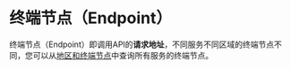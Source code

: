 # 终端节点（Endpoint）<a name="ims_03_0103"></a>

终端节点（Endpoint）即调用API的**请求地址**，不同服务不同区域的终端节点不同，您可以从[地区和终端节点](https://developer.huaweicloud.com/endpoint?IMS)中查询所有服务的终端节点。

